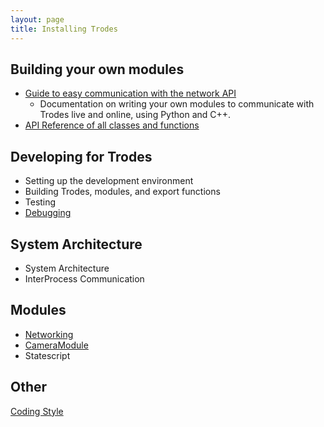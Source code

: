 ```yaml
---
layout: page
title: Installing Trodes
---
```


## Building your own modules

- [Guide to easy communication with the network API](/docs/networkapi)
  - Documentation on writing your own modules to communicate with Trodes live and online, using Python and C++.
- [API Reference of all classes and functions](/docs/apireference)

## Developing for Trodes

- Setting up the development environment
- Building Trodes, modules, and export functions
- Testing
- [Debugging](/docs/Debugging)

## System Architecture

- System Architecture
- InterProcess Communication

## Modules

- [Networking](/docs/Networking)
- [CameraModule](/docs/CameraModuleDev)
- Statescript

## Other

[Coding Style](Coding_Style)